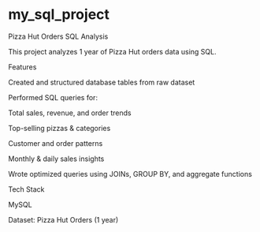 # my_sql_project

Pizza Hut Orders SQL Analysis

This project analyzes 1 year of Pizza Hut orders data using SQL.

Features

Created and structured database tables from raw dataset

Performed SQL queries for:

Total sales, revenue, and order trends

Top-selling pizzas & categories

Customer and order patterns

Monthly & daily sales insights

Wrote optimized queries using JOINs, GROUP BY, and aggregate functions

Tech Stack

MySQL

Dataset: Pizza Hut Orders (1 year)

